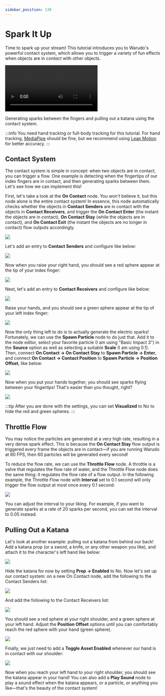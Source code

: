 ```yaml
---
sidebar_position: 130
---
```


# Spark It Up

Time to spark up your stream! This tutorial introduces you to Warudo's powerful contact system, which allows you to trigger a variety of fun effects when objects are in _contact_ with other objects.

<div style={{width: '100%'}} className="video-box"><video controls loop src="/doc-img/contact.mp4" /></div>
<p class="img-desc">Generating sparks between the fingers and pulling out a katana using the contact system.</p>

:::info
You need hand tracking or full-body tracking for this tutorial. For hand tracking, [MediaPipe](../../mocap/mediapipe) should be fine, but we recommend using [Leap Motion](../../mocap/leap-motion) for better accuracy.
:::

## Contact System

The contact system is simple in concept: when two objects are in contact, you can trigger a flow. One example is detecting when the fingertips of our index fingers are in contact, and then generating sparks between them. Let's see how we can implement this!

First, let's take a look at the **On Contact** node. You won't believe it, but this node alone is the entire contact system! In essence, this node automatically checks whether the objects in **Contact Senders** are in contact with the objects in **Contact Receivers**, and trigger the **On Contact Enter** (the instant the objects are in contact), **On Contact Stay** (while the objects are in contact), and **On Contact Exit** (the instant the objects are no longer in contact) flow outputs accordingly.

![](/doc-img/en-blueprint-contact-2.png)

Let's add an entry to **Contact Senders** and configure like below:

![](/doc-img/en-blueprint-contact-4.png)

Now when you raise your right hand, you should see a red sphere appear at the tip of your index finger:

![](/doc-img/en-blueprint-contact-3.png)

Next, let's add an entry to **Contact Receivers** and configure like below:

![](/doc-img/en-blueprint-contact-5.png)

Raise your hands, and you should see a green sphere appear at the tip of your left index finger:

![](/doc-img/en-blueprint-contact-6.png)

Now the only thing left to do is to actually generate the electric sparks! Fortunately, we can use the **Spawn Particle** node to do just that. Add it to the node editor, select your favorite particle (I am using "Basic Impact 3") in the **Source** option as well as selecting a suitable **Scale** (I am using 0.1). Then, connect **On Contact → On Contact Stay** to **Spawn Particle → Enter**, and connect **On Contact → Contact Position** to **Spawn Particle → Position Offset**, like below:

![](/doc-img/en-blueprint-contact-7.png)

Now when you put your hands together, you should see sparks flying between your fingertips! That's easier than you thought, right?

![](/doc-img/en-blueprint-contact-1.png)

:::tip
After you are done with the settings, you can set **Visualized** to No to hide the red and green spheres.
:::

## Throttle Flow

You may notice the particles are generated at a very high rate, resulting in a very dense spark effect. This is because the **On Contact Stay** flow output is triggered every frame the objects are in contact—if you are running Warudo at 60 FPS, then 60 particles will be generated every second!

To reduce the flow rate, we can use the **Throttle Flow** node. A throttle is a valve that regulates the flow rate of water, and the Throttle Flow node does the same thing: it regulates the flow rate of a flow output. In the following example, the Throttle Flow node with **Interval** set to 0.1 second will only trigger the flow output at most once every 0.1 second:

![](/doc-img/en-blueprint-contact-8.png)

You can adjust the interval to your liking. For example, if you want to generate sparks at a rate of 20 sparks per second, you can set the interval to 0.05 instead.

## Pulling Out a Katana

Let's look at another example: pulling out a katana from behind our back! Add a katana prop (or a sword, a knife, or any other weapon you like), and attach it to the character's left hand like below:

![](/doc-img/en-blueprint-contact-9.png)

Hide the katana for now by setting **Prop → Enabled** to No. Now let's set up our contact system: on a new On Contact node, add the following to the Contact Senders list:

![](/doc-img/en-blueprint-contact-12.png)

And add the following to the Contact Receivers list:

![](/doc-img/en-blueprint-contact-13.png)

You should see a red sphere at your right shoulder, and a green sphere at your left hand. Adjust the **Position Offset** options until you can comfortably reach the red sphere with your hand (green sphere).

![](/doc-img/en-blueprint-contact-11.png)

Finally, we just need to add a **Toggle Asset Enabled** whenever our hand is in contact with our shoulder:

![](/doc-img/en-blueprint-contact-10.png)

Now when you reach your left hand to your right shoulder, you should see the katana appear in your hand! You can also add a **Play Sound** node to play a sound effect when the katana appears, or a particle, or anything you like—that's the beauty of the contact system!
